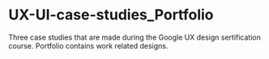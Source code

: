 # UX-UI-case-studies_Portfolio
Three case studies that are made during the Google UX design sertification course. Portfolio contains work related designs.
